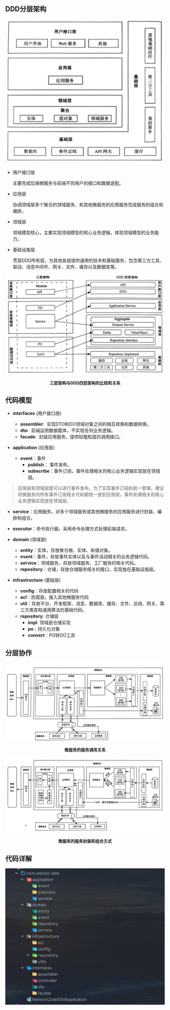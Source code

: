 ## DDD分层架构
![微服务的服务调用关系](../../image/03-DDD分层架构.jpg ':size=340*260')
- 用户接口层
  
    主要完成后端微服务与前端不同用户的接口和数据适配。

- 应用层

    协调领域层多个聚合的领域服务、和其他微服务的应用服务完成服务的组合和编排。

- 领域层
    
    领域模型核心，主要实现领域模型的核心业务逻辑，体现领域模型的业务能力。

- 基础设施层
  
    贯穿DDD所有层，为其他各层提供通用的技术和基础服务，包含第三方工具、驱动、消息中间件、网关、文件、缓存以及数据库等。

![微服务的服务调用关系](../../image/04-三层架构与DDD四层架构的比较和关系.jpg)
<center><b><font size='2'>三层架构与DDD四层架构的比较和关系</font></b></center>

## 代码模型
- **interfaces** (用户接口层)
  
  - **assembler**: &nbsp;实现DTO和DO领域对象之间的相互转换和数据转换。
  - **dto**: &nbsp;前端运用数据载体，不实现任何业务逻辑。
  - **facade**: &nbsp;封装应用服务，提供较粗粒度的调用接口。
  
- **application** (应用层)

  - **event**：事件
    - **publish**： 事件发布。
    - **subscribe**：事件订阅，事件处理相关的核心业务逻辑实现放在领域层。
    
> 应用层和领域层度可以进行事件发布。为了实现事件订阅的统一管理，建议将微服务内所有事件订阅相关代码都统一放到应用层，事件处理相关的核心业务逻辑实现放在领域层。
  - **service**：应用服务，对多个领域服务或其他微服务的应用服务进行封装、编排和组合。
  - **executor**：命令执行器，采用命令处理方式处理前端请求。

- **domain** (领域层)
  
  - **entity**：实体，存放聚合根、实体、和值对象。
  - **event**：事件，存放事件实体以及与事件活动相关的业务逻辑代码。
  - **service**：领域服务，存放领域服务、工厂服务的相关代码。
  - **repository**：仓储，存放仓储服务相关的接口，实现放在基础设施层。
  
- **infrastructure** (基础层)
  - **config**：存放配置相关的代码
  - **acl**：防腐层，接入其他微服务代码
  - **util**：存放平台、开发框架、消息、数据库、缓存、文件、总线、网关、第三方类库和通用算法的基础代码。
  - **repository**: 仓储层
    - **impl**: 领域层仓储实现
    - **po**：持久化对象
    - **convert**：PO转DO工具 

## 分层协作 
![微服务的服务调用关系](../../image/01-微服务的服务调用关系.jpg)
<center><b><font size='2'>微服务的服务调用关系</font></b></center>

![微服务的服务调用关系](../../image/02-微服务的服务封装和组合方式.jpg)
<center><b><font size='2'>微服务的服务封装和组合方式</font></b></center>

## 代码详解
![微服务的服务调用关系](../../image/05-ddd代码结构.png)